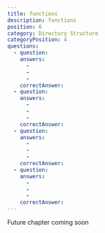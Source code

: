 ```yaml
---
title: functions
description: functions
position: 6
category: Directory Structure
categoryPosition: 4
questions:
  - question: 
    answers:
      - 
      - 
      - 
    correctAnswer: 
  - question: 
    answers:
      - 
      - 
      - 
    correctAnswer: 
  - question: 
    answers:
      - 
      - 
      - 
    correctAnswer: 
  - question: 
    answers:
      - 
      - 
      - 
    correctAnswer: 
---
```

Future chapter coming soon
